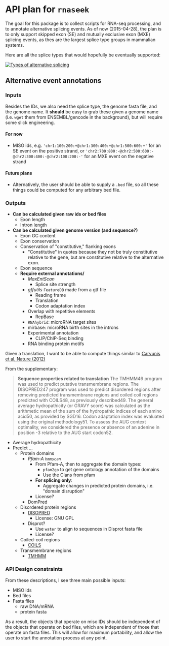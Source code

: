 # API plan for `rnaseek`

The goal for this package is to collect scripts for RNA-seq processing, and to
annotate alternative splicing events. As of now (2015-04-28), the plan is to 
only support skipped exon (SE) and mutually exclusive exon (MXE) splicing 
events, as thes are the largest splice type groups in mammalian systems.

Here are all the splice types that would hopefully be eventually supported: 

[![Types of alternative splicing](http://upload.wikimedia.org/wikipedia/commons/a/ab/Alt_splicing_bestiary2.jpg)](http://commons.wikimedia.org/wiki/File%3AAlt_splicing_bestiary2.jpg)


## Alternative event annotations


### Inputs

Besides the IDs, we also need the splice type, the genome fasta file, and the
genome name. It **should** be easy to grab these given a genome name (i.e. 
`wget` them from ENSEMBL/gencode in the background), but will require some 
slick engineering.

#### For now

- MISO ids, e.g. `'chr1:100:200:+@chr1:300:400:+@chr1:500:600:+'` for an SE 
  event on the positive strand, or `'chr2:700:800:-@chr2:500:600:-@chr2:300:400:-@chr2:100:200:-'`
  for an MXE event on the negative strand

#### Future plans

- Alternatively, the user should be able to supply a `.bed` file, so all these things could be computed for any arbitrary bed file.

### Outputs

- **Can be calculated given raw ids or bed files**
    - Exon length
    - Intron length
- **Can be calculated given genome version (and sequence?)**
    - Exon GC content
    - Exon conservation
    - Conservation of "constitutive," flanking exons
        - "Constitutive" in quotes because they not be truly constitutive relative
           to the gene, but are constitutive relative to the alternative exon.
    - Exon sequence
    - **Require external annotations/**
        - *MaxEntScan*
            - Splice site strength
        - *gffutils* `FeatureDB` made from a gtf file
            - Reading frame
            - Translation
            - Codon adaptation index
        - Overlap with repetitive elements
            - RepBase
        - `RNAhybrid`: microRNA target sites
        - mirbase: microRNA birth sites in the introns
        - Experimental annotation
            - CLIP/ChIP-Seq binding
         - RNA binding protein motifs
            
            
Given a translation, I want to be able to compute things similar to 
[Carvunis et al, Nature (2012)]()

From the supplementary:

> **Sequence properties related to translation**
> The TMHMM46 program was used to predict putative transmembrane regions. The 
> DISOPRED247 program was used to predict disordered regions after removing 
> predicted transmembrane regions and coiled coil regions predicted with COILS48,
> as previously described49. The general average hydropathicity (or GRAVY score)
> was calculated as the arithmetic mean of the sum of the hydropathic indices 
> of each amino acid50, as provided by SGD16. Codon adaptation index was 
> evaluated using the original methodology51. To assess the AUG context 
> optimality, we considered the presence or absence of an adenine in 
> position -3 relative to the AUG start codon52.


- Average hydropathicity
- Predict ...
    - Protein domains
        - *Pfam-A `hmmscan`*
            - From Pfam-A, then to aggregate the domain types:
                - `pfam2go` to get gene ontology annotation of the domains
                - Use the Clans from pfam
            - **For splicing only**:
                - Aggregate changes in predicted protein domains, i.e. 
                  "domain disruption"
            - License?
         - DomPred
    - Disordered protein regions
        - [DISOPRED](http://bioinf.cs.ucl.ac.uk/software_downloads/)
            - License: GNU GPL
        - Disprot? 
            - Use `water` to align to sequences in Disprot fasta file
            - License?
    - Coiled-coil regions
        - [COILS](http://www.ch.embnet.org/software/COILS_form.html)
    - Transmembrane regions
        - [TMHMM](http://www.cbs.dtu.dk/services/TMHMM-2.0/)
        
### API Design constraints

From these descriptions, I see three main possible inputs:

- MISO ids
- Bed files
- Fasta files
    - raw DNA/mRNA
    - protein fasta

As a result, the objects that operate on miso IDs should be independent of the
objects that operate on bed files, which are independent of those that operate
on fasta files. This will allow for maximum portability, and allow the user
to start the annotation process at any point.
